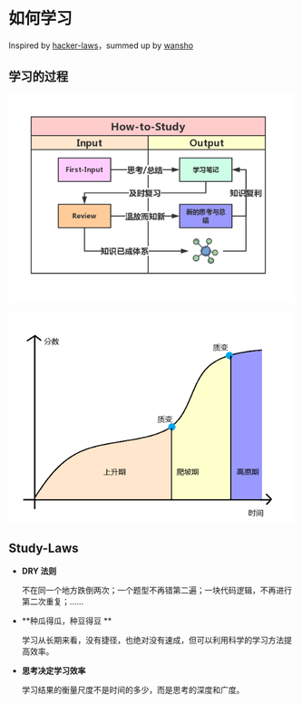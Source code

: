 # 如何学习

Inspired by [hacker-laws](<https://github.com/dwmkerr/hacker-laws>)，summed up by [wansho](<https://gitbook.wansho.cn/about/about>)

## 学习的过程

![如何学习](assets/1559225913350.png)

![学习曲线](assets/1559224390536.png)

## Study-Laws

* **DRY 法则**

  不在同一个地方跌倒两次；一个题型不再错第二遍；一块代码逻辑，不再进行第二次重复；……

* **种瓜得瓜，种豆得豆 **

  学习从长期来看，没有捷径，也绝对没有速成，但可以利用科学的学习方法提高效率。

* **思考决定学习效率**

  学习结果的衡量尺度不是时间的多少，而是思考的深度和广度。

  
